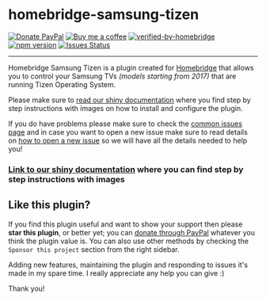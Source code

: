 # homebridge-samsung-tizen

[![Donate PayPal](https://img.shields.io/badge/Donate-PayPal-green?logo=paypal&style=flat-square)](https://www.paypal.com/donate?hosted_button_id=5QLCDRNH77Z9L)
[![Buy me a coffee](https://img.shields.io/badge/Buy%20Me%20A%20Coffee-green?logo=buymeacoffee&style=flat-square)](https://www.buymeacoffee.com/tavicu)
[![verified-by-homebridge](https://img.shields.io/badge/homebridge-verified-blueviolet?style=flat-square)](https://github.com/homebridge/homebridge/wiki/Verified-Plugins)
[![npm version](https://img.shields.io/npm/v/homebridge-samsung-tizen?style=flat-square)](https://www.npmjs.com/package/homebridge-samsung-tizen)
[![Issues Status](https://img.shields.io/github/issues/tavicu/homebridge-samsung-tizen?style=flat-square)](https://github.com/tavicu/homebridge-samsung-tizen/issues)

***

Homebridge Samsung Tizen is a plugin created for [Homebridge](https://github.com/homebridge/homebridge) that allows you to control your Samsung TVs *(models starting from 2017)* that are running Tizen Operating System.

Please make sure to [read our shiny documentation](https://tavicu.github.io/homebridge-samsung-tizen/) where you find step by step instructions with images on how to install and configure the plugin.

If you do have problems please make sure to check the [common issues page](https://tavicu.github.io/homebridge-samsung-tizen/troubleshooting/common-issues.html) and in case you want to open a new issue make sure to read details on [how to open a new issue](https://tavicu.github.io/homebridge-samsung-tizen/troubleshooting/open-new-issue.html) so we will have all the details needed to help you!

### [Link to our shiny documentation](https://tavicu.github.io/homebridge-samsung-tizen/) where you can find step by step instructions with images

## Like this plugin?

If you find this plugin useful and want to show your support then please **star this plugin**, or better yet; you can [donate through PayPal](https://www.paypal.com/donate?hosted_button_id=5QLCDRNH77Z9L) whatever you think the plugin value is. You can also use other methods by checking the `Sponsor this project` section from the right sidebar.

Adding new features, maintaining the plugin and responding to issues it's made in my spare time. I really appreciate any help you can give :)

Thank you!
